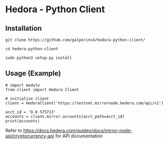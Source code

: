 # Hedora - Python Client

## Installation
```git clone https://github.com/galperins4/hedora-python-client/```

```cd hedora-python-client```

```sudo python3 setup.py install```

## Usage (Example)

```
# import module
from client import Hedora Client

# initialize client
client = HedoraClient('https://testnet.mirrornode.hedera.com/api/v1')

acct_id = '0.0.575713'
accounts = client.mirror.accounts(acct_path=acct_id)
print(accounts)
```

Refer to https://docs.hedera.com/guides/docs/mirror-node-api/cryptocurrency-api for API documentation
